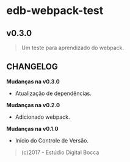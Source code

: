 # edb-webpack-test #
## v0.3.0 ##

> Um teste para aprendizado do webpack.

## CHANGELOG ##

**Mudanças na v0.3.0**

- Atualização de dependências.

**Mudanças na v0.2.0**

- Adicionado webpack.

**Mudanças na v0.1.0**

- Início do Controle de Versão.

> (c)2017 - Estúdio Digital Bocca